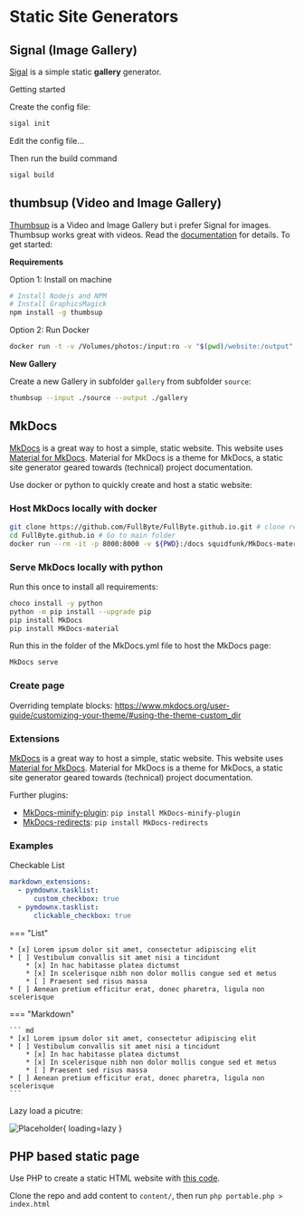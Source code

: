 # Static Site Generators

## Signal (Image Gallery)

[Sigal](http://sigal.saimon.org) is a simple static **gallery** generator.

Getting started

Create the config file:

``` sh
sigal init
```

Edit the config file...

Then run the build command

``` sh
sigal build
```

## thumbsup (Video and Image Gallery)

[Thumbsup](https://github.com/thumbsup/thumbsup) is a Video and Image Gallery but i prefer Signal for images. Thumbsup works great with videos. Read the [documentation](https://thumbsup.github.io/docs/) for details. To get started:

**Requirements**

Option 1: Install on machine

``` sh
# Install Nodejs and NPM
# Install GraphicsMagick
npm install -g thumbsup
```

Option 2: Run Docker

``` sh
docker run -t -v /Volumes/photos:/input:ro -v "$(pwd)/website:/output" -u $(id -u):$(id -g) ghcr.io/thumbsup/thumbsup thumbsup --input /input --output /output
```

**New Gallery**

Create a new Gallery in subfolder `gallery` from subfolder `source`:

``` sh
thumbsup --input ./source --output ./gallery
```

## MkDocs

[MkDocs](https://github.com/MkDocs/MkDocs/) is a great way to host a simple, static website. This website uses [Material for MkDocs](https://squidfunk.github.io/mkdocs-material/). Material for MkDocs is a theme for MkDocs, a static site generator geared towards (technical) project documentation.

Use docker or python to quickly create and host a static website:

### Host MkDocs locally with docker

``` sh
git clone https://github.com/FullByte/FullByte.github.io.git # clone repo
cd FullByte.github.io # Go to main folder
docker run --rm -it -p 8000:8000 -v ${PWD}:/docs squidfunk/MkDocs-material # run the container
```

### Serve MkDocs locally with python

Run this once to install all requirements:

``` sh
choco install -y python
python -m pip install --upgrade pip
pip install MkDocs
pip install MkDocs-material
```

Run this in the folder of the MkDocs.yml file to host the MkDocs page:

``` sh
MkDocs serve
```

### Create page

Overriding template blocks: <https://www.mkdocs.org/user-guide/customizing-your-theme/#using-the-theme-custom_dir>

### Extensions

[MkDocs](https://github.com/MkDocs/MkDocs/) is a great way to host a simple, static website. This website uses [Material for MkDocs](https://github.com/squidfunk/MkDocs-material). Material for MkDocs is a theme for MkDocs, a static site generator geared towards (technical) project documentation.

Further plugins:

- [MkDocs-minify-plugin](https://github.com/byrnereese/MkDocs-minify-plugin): `pip install MkDocs-minify-plugin`
- [MkDocs-redirects](https://github.com/datarobot/MkDocs-redirects): `pip install MkDocs-redirects`

### Examples

Checkable List

``` yaml
markdown_extensions:
  - pymdownx.tasklist:
      custom_checkbox: true
  - pymdownx.tasklist:
      clickable_checkbox: true
```

=== "List"

    * [x] Lorem ipsum dolor sit amet, consectetur adipiscing elit
    * [ ] Vestibulum convallis sit amet nisi a tincidunt
        * [x] In hac habitasse platea dictumst
        * [x] In scelerisque nibh non dolor mollis congue sed et metus
        * [ ] Praesent sed risus massa
    * [ ] Aenean pretium efficitur erat, donec pharetra, ligula non scelerisque

=== "Markdown"

    ``` md
    * [x] Lorem ipsum dolor sit amet, consectetur adipiscing elit
    * [ ] Vestibulum convallis sit amet nisi a tincidunt
        * [x] In hac habitasse platea dictumst
        * [x] In scelerisque nibh non dolor mollis congue sed et metus
        * [ ] Praesent sed risus massa
    * [ ] Aenean pretium efficitur erat, donec pharetra, ligula non scelerisque
    ```

Lazy load a picutre:

![Placeholder](https://dummyimage.com/600x400/eee/aaa){ loading=lazy }

## PHP based static page

Use PHP to create a static HTML website with [this code](https://github.com/cadars/portable-php/).

Clone the repo and add content to `content/`, then run ```php portable.php > index.html```
